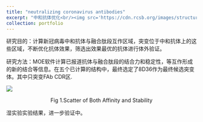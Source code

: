 ```yaml
---
title: "neutralizing coronavirus antibodies"
excerpt: "中和抗体优化<br/><img src='https://cdn.rcsb.org/images/structures/8d36_assembly-1.jpeg' height='300' width='500'>"
collection: portfolio
---
```




研究目的：计算新冠病毒中和抗体与融合肽段互作区域，突变位于中和抗体上的这些区域，不断优化抗体效果，筛选出效果最优的抗体进行体外验证。

 研究方法：MOE软件计算已报道抗体与融合肽段的结合力和稳定性，等互作形成的新的结合等信息。在五个已计算的结构中，最终选定了8D36作为最终候选突变体。其中只突变FAb CDR区.



![](https://web.wvdon.com/20230810175947.png)

<center>Fig 1.Scatter of Both Affinity and Stability </center>

湿实验实验结果，进一步验证中。

